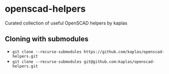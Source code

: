 # openscad-helpers

Curated collection of useful OpenSCAD helpers by kaplas

## Cloning with submodules

* `git clone --recurse-submodules https://github.com/kaplas/openscad-helpers.git`
* `git clone --recurse-submodules git@github.com:kaplas/openscad-helpers.git`
